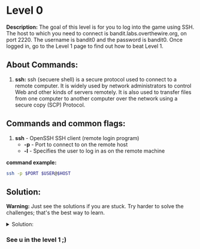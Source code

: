 # Level 0

**Description:** The goal of this level is for you to log into the game using SSH. The host to which you need to connect is bandit.labs.overthewire.org, on port 2220. The username is bandit0 and the password is bandit0. Once logged in, go to the Level 1 page to find out how to beat Level 1.

## About Commands:
1. **ssh:** ssh (secuere shell) is a secure protocol used to connect to a remote computer. It is widely used by network administrators to control Web and other kinds of servers remotely. It is also used to transfer files from one computer to another computer over the network using a secure copy (SCP) Protocol. 

## Commands and common flags:

1. **ssh** - OpenSSH SSH client (remote login program)
    * **-p** - Port to connect to on the remote host
    * **-l** - Specifies the user to log in as on the remote machine


**command example:**

```bash
ssh -p $PORT $USER@$HOST
```

## Solution:

**Warning:** Just see the solutions if you are stuck. Try harder to solve the challenges; that's the best way to learn.

<details>
<summary>Solution:</summary>
1. Open the terminal and type the following command.

```bash
ssh -p 2220 bandit0@bandit.labs.overthewire.org
```

2. Write "bandit0" on the password field.

</details>

### See u in the level 1 ;)
